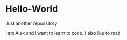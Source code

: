 # Hello-World
Just another repossitory


I am Alex and i want to learn to code.
I also like to read.
